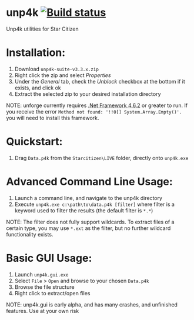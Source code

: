 # unp4k [![Build status](https://ci.appveyor.com/api/projects/status/hkufa3njtl0x9v79/branch/master?svg=true)](https://ci.appveyor.com/project/dolkensp/unp4k/branch/master)
Unp4k utilities for Star Citizen

# Installation:
1. Download `unp4k-suite-v3.3.x.zip`
2. Right click the zip and select *Properties*
3. Under the *General* tab, check the *Unblock* checkbox at the bottom if it exists, and click ok
4. Extract the selected zip to your desired installation directory

NOTE: unforge currently requires [.Net Framework 4.6.2](https://www.microsoft.com/net/download/thank-you/net462) or greater to run. If you receive the error `Method not found: '!!0[] System.Array.Empty()'.` you will need to install this framework.

# Quickstart:

1. Drag `Data.p4k` from the `Starcitizen\LIVE` folder, directly onto `unp4k.exe`

# Advanced Command Line Usage:

1. Launch a command line, and navigate to the unp4k directory
2. Execute `unp4k.exe c:\path\to\data.p4k [filter]` where filter is a keyword used to filter the results (the default filter is `*.*`)

NOTE: The filter does not fully support wildcards. To extract files of a certain type, you may use `*.ext` as the filter, but no further wildcard functionality exists.

# Basic GUI Usage:

1. Launch `unp4k.gui.exe`
2. Select `File` > `Open` and browse to your chosen `Data.p4k`
3. Browse the file structure
4. Right click to extract/open files

NOTE: unp4k.gui is early alpha, and has many crashes, and unfinished features. Use at your own risk
